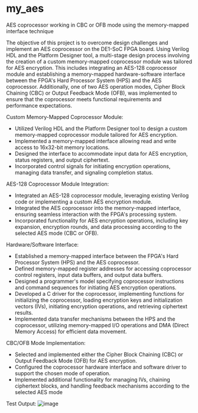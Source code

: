 # my_aes
AES coprocessor working in CBC or OFB mode using the memory-mapped interface technique


The objective of this project is to overcome design challenges and implement an AES coprocessor on the DE1-SoC FPGA board. Using Verilog HDL and the Platform Designer tool, a multi-stage design process involving the creation of a custom memory-mapped coprocessor module was tailored for AES encryption. This includes integrating an AES-128 coprocessor module and establishing a memory-mapped hardware-software interface between the FPGA's Hard Processor System (HPS) and the AES coprocessor. Additionally, one of two AES operation modes, Cipher Block Chaining (CBC) or Output Feedback Mode (OFB), was implemented to ensure that the coprocessor meets functional requirements and performance expectations. 

Custom Memory-Mapped Coprocessor Module: 
- Utilized Verilog HDL and the Platform Designer tool to design a custom memory-mapped coprocessor module tailored for AES encryption.
- Implemented a memory-mapped interface allowing read and write access to 16x32-bit memory locations.
- Designed the interface to accommodate input data for AES encryption, status registers, and output ciphertext.
- Incorporated control signals for initiating encryption operations, managing data transfer, and signaling completion status. 

AES-128 Coprocessor Module Integration: 
- Integrated an AES-128 coprocessor module, leveraging existing Verilog code or implementing a custom AES encryption module.
- Integrated the AES coprocessor into the memory-mapped interface, ensuring seamless interaction with the FPGA's processing system.
- Incorporated functionality for AES encryption operations, including key expansion, encryption rounds, and data processing according to the selected AES mode (CBC or OFB). 

Hardware/Software Interface: 
- Established a memory-mapped interface between the FPGA's Hard Processor System (HPS) and the AES coprocessor.
- Defined memory-mapped register addresses for accessing coprocessor control registers, input data buffers, and output data buffers.
- Designed a programmer's model specifying coprocessor instructions and command sequences for initiating AES encryption operations.
- Developed a C driver for the coprocessor, implementing functions for initializing the coprocessor, loading encryption keys and initialization vectors (IVs), initiating encryption operations, and retrieving ciphertext results.
- Implemented data transfer mechanisms between the HPS and the coprocessor, utilizing memory-mapped I/O operations and DMA (Direct Memory Access) for efficient data movement. 

CBC/OFB Mode Implementation: 
- Selected and implemented either the Cipher Block Chaining (CBC) or Output Feedback Mode (OFB) for AES encryption.
- Configured the coprocessor hardware interface and software driver to support the chosen mode of operation.
- Implemented additional functionality for managing IVs, chaining ciphertext blocks, and handling feedback mechanisms according to the selected AES mode


Test Output:
![image](https://github.com/user-attachments/assets/cb68093c-8811-49fa-90e2-ad7b6ce610ab)

